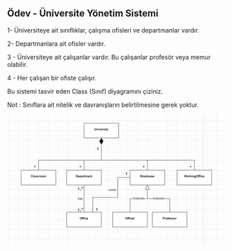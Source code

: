 ## Ödev - Üniversite Yönetim Sistemi

1- Üniversiteye ait sınıflıklar, çalışma ofisleri ve departmanlar vardır.

2- Departmanlara ait ofisler vardır.

3 - Üniversiteye ait çalışanlar vardır. Bu çalışanlar profesör veya memur olabilir.

4 - Her çalışan bir ofiste çalışır.

Bu sistemi tasvir eden Class (Sınıf) diyagramını çiziniz.

Not : Sınıflara ait nitelik ve davranışların belirtilmesine gerek yoktur.

![UML Diagram](umlDiagram.png)